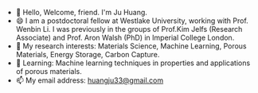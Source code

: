 - 👋 Hello, Welcome, friend. I'm Ju Huang. 
- 😄 I am a postdoctoral fellow at Westlake University, working with Prof. Wenbin Li. I was previously in the groups of Prof.Kim Jelfs (Research Associate) and Prof. Aron Walsh (PhD) in Imperial College London.
- 👀 My research interests: Materials Science, Machine Learning, Porous Materials, Energy Storage, Carbon Capture.
- 🌱 Learning: Machine learning techniques in properties and applications of porous materials.
- 📫 My email address: huangju33@gmail.com

<!---
JujuHuang/JujuHuang is a ✨ special ✨ repository because its `README.md` (this file) appears on your GitHub profile.
You can click the Preview link to take a look at your changes.
--->

